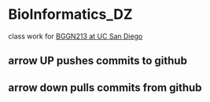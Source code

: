 # BioInformatics_DZ
class work for [BGGN213 at UC San Diego](https://bioboot.github.io/bggn213_F19/)
## arrow UP pushes commits to github
## arrow down pulls commits from github